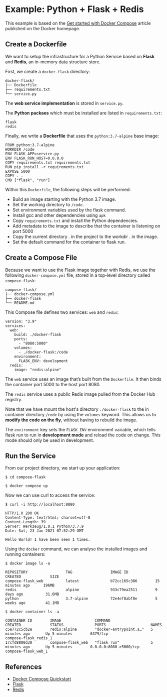 # Example: Python + Flask + Redis

This example is based on the [Get started with Docker Compose](https://docs.docker.com/compose/gettingstarted/)
article published on the Docker homepage.

## Create a Dockerfile

We want to setup the infrastructure for a Python Service based on **Flask** 
and **Redis**, an in-memory data structure store.

First, we create a `docker-flask` directory:
```
docker-flask/
├── Dockerfile
├── requirements.txt
└── service.py
```
The **web service implementation** is stored in `service.py`. 

The **Python packaes** which must be installed are listed in `requirements.txt`:
```
flask
redis
```

Finally, we write a **Dockerfile** that uses the `python:3.7-alpine` base image:
```
FROM python:3.7-alpine
WORKDIR /code
ENV FLASK_APP=service.py
ENV FLASK_RUN_HOST=0.0.0.0
COPY requirements.txt requirements.txt
RUN pip install -r requirements.txt
EXPOSE 5000
COPY . .
CMD ["flask", "run"]
```
Within this `Dockerfile`, the following steps will be performed:
* Build an image starting with the Python 3.7 image.
* Set the working directory to `/code`.
* Set environment variables used by the flask command.
* Install gcc and other dependencies using `apk`
* Copy `requirements.txt` and install the Python dependencies.
* Add metadata to the image to describe that the container is listening on port 5000
* Copy the current directory . in the project to the workdir . in the image.
* Set the default command for the container to flask run.


## Create a Compose File
Because we want to use the Flask image together with Redis, we use the following 
`docker-compose.yml` file, stored in a top-level directory called `compose-flask`:
```
compose-flask/
├── docker-compose.yml
├── docker-flask
└── README.md
```
This Compose file defines two services: `web` and `redis`:
```
version: "3.9"
services:
  web:
    build: ./docker-flask
    ports:
      - "8080:5000"
    volumes:
      - ./docker-flask:/code
    environment:
      FLASK_ENV: development
  redis:
    image: "redis:alpine"
```
The `web` service uses an image that’s built from the `Dockerfile`. 
It then binds the container port 5000 to the host port 8080. 
 
The `redis` service uses a public Redis image pulled from the Docker Hub registry.
  
Note that we have mount the host's directory `./docker-flask` to the in container directory `/code`
by using the `volumes` keyword.
This allows us to **modify the code on the fly**, without having to rebuild the image.

The `environment` key sets the `FLASK_ENV` environment variable, which tells flask run to run 
in **development mode** and reload the code on change. This mode should only be used in development.

## Run the Service
From our project directory, we start up your application:
```
$ cd compose-flask

$ docker compose up
```

Now we can use curl to access the service:
```
$ curl -i http://localhost:8080

HTTP/1.0 200 OK
Content-Type: text/html; charset=utf-8
Content-Length: 39
Server: Werkzeug/1.0.1 Python/3.7.9
Date: Sat, 23 Jan 2021 07:52:29 GMT

Hello World! I have been seen 1 times.
```

Using the `docker` command, we can analyse the installed images and running containers:

```
$ docker image ls -a

REPOSITORY                 TAG                 IMAGE ID            CREATED             SIZE
compose-flask_web          latest              b72cc165c386        15 minutes ago      196MB
redis                      alpine              933c79ea2511        9 days ago          31.6MB
python                     3.7-alpine          72e4ef8abf8e        5 weeks ago         41.1MB
```

```
$ docker container ls -a

CONTAINER ID        IMAGE               COMMAND                  CREATED             STATUS              PORTS                    NAMES
c5e772c5cb2e        redis:alpine        "docker-entrypoint.s…"   5 minutes ago       Up 5 minutes        6379/tcp                 compose-flask_redis_1
17cfd8800d30        compose-flask_web   "flask run"              5 minutes ago       Up 5 minutes        0.0.0.0:8080->5000/tcp   compose-flask_web_1
```


## References
* [Docker Compose Quickstart](https://docs.docker.com/compose/gettingstarted/)
* [Flask](https://flask.palletsprojects.com/en/1.1.x/)
* [Redis](https://redis.io/)
